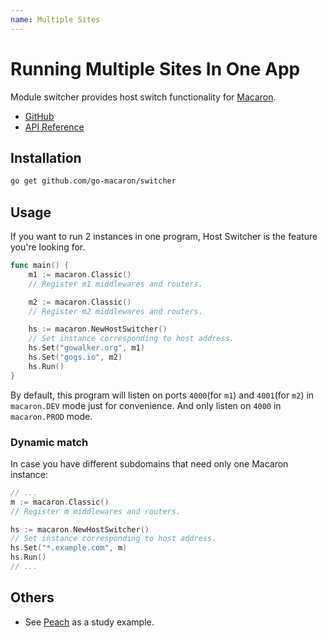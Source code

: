 ```yaml
---
name: Multiple Sites
---
```


# Running Multiple Sites In One App

Module switcher provides host switch functionality for [Macaron](https://github.com/go-macaron/macaron).

- [GitHub](https://github.com/go-macaron/switcher)
- [API Reference](https://gowalker.org/github.com/go-macaron/switcher)

## Installation

```sh
go get github.com/go-macaron/switcher
```

## Usage

If you want to run 2 instances in one program, Host Switcher is the feature you're looking for.

```go
func main() {
	m1 := macaron.Classic()
	// Register m1 middlewares and routers.

	m2 := macaron.Classic()
	// Register m2 middlewares and routers.

	hs := macaron.NewHostSwitcher()
	// Set instance corresponding to host address.
	hs.Set("gowalker.org", m1)
	hs.Set("gogs.io", m2)
	hs.Run()
}
```

By default, this program will listen on ports `4000`(for `m1`) and `4001`(for `m2`) in `macaron.DEV` mode just for convenience. And only listen on `4000` in `macaron.PROD` mode.

### Dynamic match

In case you have different subdomains that need only one Macaron instance:

```go
// ...
m := macaron.Classic()
// Register m middlewares and routers.

hs := macaron.NewHostSwitcher()
// Set instance corresponding to host address.
hs.Set("*.example.com", m)
hs.Run()
// ...
```

## Others

- See [Peach](https://github.com/peachdocs/peach) as a study example.
